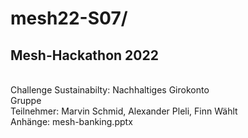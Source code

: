 # mesh22-S07/

<html>

<h2>Mesh-Hackathon 2022</h2> <br>
Challenge Sustainabilty: Nachhaltiges Girokonto <br>
Gruppe <br>
Teilnehmer: Marvin Schmid, Alexander Pleli, Finn Wählt <br>
Anhänge: mesh-banking.pptx <br>

</html>
